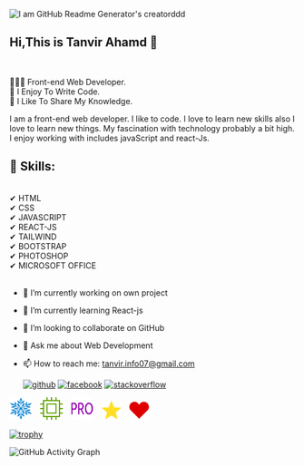 ![I am GitHub Readme Generator's creatorddd](https://scontent.fdac24-5.fna.fbcdn.net/v/t39.30808-6/397737330_638812135087550_749143532654686950_n.jpg?_nc_cat=103&ccb=1-7&_nc_sid=cc71e4&_nc_eui2=AeFPfRlK1w8E6eitbQ0-7QLBMf-k6E1eAJ8x_6ToTV4An5zDu33G-HKc6co2wxwtPJlwc-5OuKHcIVuzjT6RQuTK&_nc_ohc=AffnrIrkuWUQ7kNvgH-ZUWL&_nc_ht=scontent.fdac24-5.fna&oh=00_AYAEplPiUfY08sMBF6J27szLUgpkKbebIpGtyzqrI2_CBA&oe=66D527CF)



<h2>Hi,This is Tanvir Ahamd 👋</h2> </br>

 🧑🏽‍💻 Front-end Web Developer.</br>
 🎉 I Enjoy To Write Code.</br>
 🌻 I Like To Share My Knowledge.</br>

I am a front-end web developer. I like to code. I love to learn new skills also I love to learn new things. My fascination with technology probably a bit high. I enjoy working with includes javaScript and react-Js.
<h2>🎨 Skills:</h2></br>
✔ HTML</br>
✔ CSS</br>
✔ JAVASCRIPT</br>
✔ REACT-JS</br>
✔ TAILWIND</br>
✔ BOOTSTRAP</br>
✔ PHOTOSHOP</br>
✔ MICROSOFT OFFICE</br>
</br>

- 🔭 I’m currently working on own project 
- 🌱 I’m currently learning React-js 
- 👯 I’m looking to collaborate on GitHub 
- 💬 Ask me about Web Development  
- 📫 How to reach me: tanvir.info07@gmail.com

  [<img src='https://cdn.jsdelivr.net/npm/simple-icons@3.0.1/icons/github.svg' alt='github' height='40'>](https://github.com/Randomtanvir)  [<img src='https://cdn.jsdelivr.net/npm/simple-icons@3.0.1/icons/facebook.svg' alt='facebook' height='40'>](https://www.facebook.com/randomtanvir07)  [<img src='https://cdn.jsdelivr.net/npm/simple-icons@3.0.1/icons/stackoverflow.svg' alt='stackoverflow' height='40'>](https://stackoverflow.com/users/22533808/tanvir-ahmad)  




<a href='https://archiveprogram.github.com/'><img src='https://raw.githubusercontent.com/acervenky/animated-github-badges/master/assets/acbadge.gif' width='40' height='40'></a> <a href='https://docs.github.com/en/developers'><img src='https://raw.githubusercontent.com/acervenky/animated-github-badges/master/assets/devbadge.gif' width='40' height='40'></a> <a href='https://github.com/pricing'><img src='https://raw.githubusercontent.com/acervenky/animated-github-badges/master/assets/pro.gif' width='40' height='40'></a> <a href='https://stars.github.com/'><img src='https://raw.githubusercontent.com/acervenky/animated-github-badges/master/assets/starbadge.gif' width='35' height='35'></a> <a href='https://docs.github.com/en/github/supporting-the-open-source-community-with-github-sponsors'><img src='https://raw.githubusercontent.com/acervenky/animated-github-badges/master/assets/sponsorbadge.gif' width='35' height='35'></a> 

[![trophy](https://github-profile-trophy.vercel.app/?username=https://github.com/Randomtanvir)](https://github.com/ryo-ma/github-profile-trophy)

![GitHub Activity Graph](https://activity-graph.herokuapp.com/graph?username=https://github.com/Randomtanvir)  

